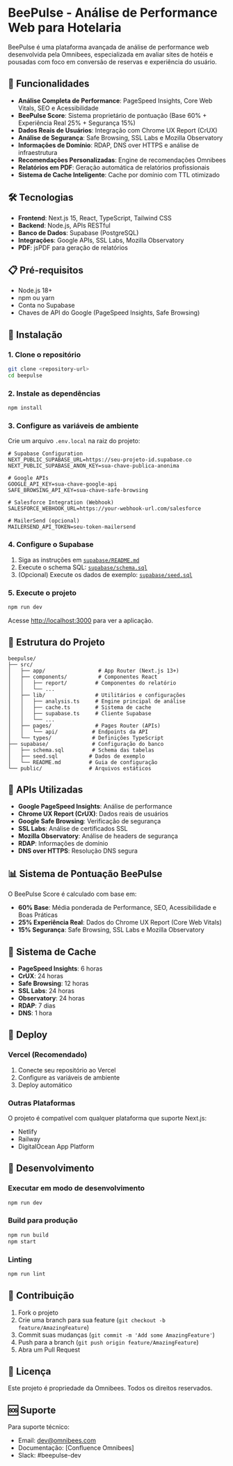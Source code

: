 # BeePulse - Análise de Performance Web para Hotelaria

BeePulse é uma plataforma avançada de análise de performance web desenvolvida pela Omnibees, especializada em avaliar sites de hotéis e pousadas com foco em conversão de reservas e experiência do usuário.

## 🚀 Funcionalidades

- **Análise Completa de Performance**: PageSpeed Insights, Core Web Vitals, SEO e Acessibilidade
- **BeePulse Score**: Sistema proprietário de pontuação (Base 60% + Experiência Real 25% + Segurança 15%)
- **Dados Reais de Usuários**: Integração com Chrome UX Report (CrUX)
- **Análise de Segurança**: Safe Browsing, SSL Labs e Mozilla Observatory
- **Informações de Domínio**: RDAP, DNS over HTTPS e análise de infraestrutura
- **Recomendações Personalizadas**: Engine de recomendações Omnibees
- **Relatórios em PDF**: Geração automática de relatórios profissionais
- **Sistema de Cache Inteligente**: Cache por domínio com TTL otimizado

## 🛠️ Tecnologias

- **Frontend**: Next.js 15, React, TypeScript, Tailwind CSS
- **Backend**: Node.js, APIs RESTful
- **Banco de Dados**: Supabase (PostgreSQL)
- **Integrações**: Google APIs, SSL Labs, Mozilla Observatory
- **PDF**: jsPDF para geração de relatórios

## 📋 Pré-requisitos

- Node.js 18+ 
- npm ou yarn
- Conta no Supabase
- Chaves de API do Google (PageSpeed Insights, Safe Browsing)

## 🚀 Instalação

### 1. Clone o repositório
```bash
git clone <repository-url>
cd beepulse
```

### 2. Instale as dependências
```bash
npm install
```

### 3. Configure as variáveis de ambiente
Crie um arquivo `.env.local` na raiz do projeto:

```env
# Supabase Configuration
NEXT_PUBLIC_SUPABASE_URL=https://seu-projeto-id.supabase.co
NEXT_PUBLIC_SUPABASE_ANON_KEY=sua-chave-publica-anonima

# Google APIs
GOOGLE_API_KEY=sua-chave-google-api
SAFE_BROWSING_API_KEY=sua-chave-safe-browsing

# Salesforce Integration (Webhook)
SALESFORCE_WEBHOOK_URL=https://your-webhook-url.com/salesforce

# MailerSend (opcional)
MAILERSEND_API_TOKEN=seu-token-mailersend
```

### 4. Configure o Supabase

1. Siga as instruções em [`supabase/README.md`](./supabase/README.md)
2. Execute o schema SQL: [`supabase/schema.sql`](./supabase/schema.sql)
3. (Opcional) Execute os dados de exemplo: [`supabase/seed.sql`](./supabase/seed.sql)

### 5. Execute o projeto
```bash
npm run dev
```

Acesse [http://localhost:3000](http://localhost:3000) para ver a aplicação.

## 📁 Estrutura do Projeto

```
beepulse/
├── src/
│   ├── app/                 # App Router (Next.js 13+)
│   ├── components/          # Componentes React
│   │   ├── report/         # Componentes do relatório
│   │   └── ...
│   ├── lib/                # Utilitários e configurações
│   │   ├── analysis.ts     # Engine principal de análise
│   │   ├── cache.ts        # Sistema de cache
│   │   ├── supabase.ts     # Cliente Supabase
│   │   └── ...
│   ├── pages/              # Pages Router (APIs)
│   │   └── api/           # Endpoints da API
│   └── types/             # Definições TypeScript
├── supabase/              # Configuração do banco
│   ├── schema.sql         # Schema das tabelas
│   ├── seed.sql          # Dados de exemplo
│   └── README.md         # Guia de configuração
└── public/               # Arquivos estáticos
```

## 🔧 APIs Utilizadas

- **Google PageSpeed Insights**: Análise de performance
- **Chrome UX Report (CrUX)**: Dados reais de usuários
- **Google Safe Browsing**: Verificação de segurança
- **SSL Labs**: Análise de certificados SSL
- **Mozilla Observatory**: Análise de headers de segurança
- **RDAP**: Informações de domínio
- **DNS over HTTPS**: Resolução DNS segura

## 📊 Sistema de Pontuação BeePulse

O BeePulse Score é calculado com base em:

- **60% Base**: Média ponderada de Performance, SEO, Acessibilidade e Boas Práticas
- **25% Experiência Real**: Dados do Chrome UX Report (Core Web Vitals)
- **15% Segurança**: Safe Browsing, SSL Labs e Mozilla Observatory

## 🔄 Sistema de Cache

- **PageSpeed Insights**: 6 horas
- **CrUX**: 24 horas
- **Safe Browsing**: 12 horas
- **SSL Labs**: 24 horas
- **Observatory**: 24 horas
- **RDAP**: 7 dias
- **DNS**: 1 hora

## 🚀 Deploy

### Vercel (Recomendado)

1. Conecte seu repositório ao Vercel
2. Configure as variáveis de ambiente
3. Deploy automático

### Outras Plataformas

O projeto é compatível com qualquer plataforma que suporte Next.js:
- Netlify
- Railway
- DigitalOcean App Platform

## 🧪 Desenvolvimento

### Executar em modo de desenvolvimento
```bash
npm run dev
```

### Build para produção
```bash
npm run build
npm start
```

### Linting
```bash
npm run lint
```

## 📝 Contribuição

1. Fork o projeto
2. Crie uma branch para sua feature (`git checkout -b feature/AmazingFeature`)
3. Commit suas mudanças (`git commit -m 'Add some AmazingFeature'`)
4. Push para a branch (`git push origin feature/AmazingFeature`)
5. Abra um Pull Request

## 📄 Licença

Este projeto é propriedade da Omnibees. Todos os direitos reservados.

## 🆘 Suporte

Para suporte técnico:
- Email: dev@omnibees.com
- Documentação: [Confluence Omnibees]
- Slack: #beepulse-dev
